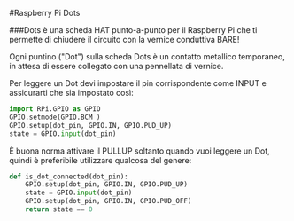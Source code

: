 <!--
---
name: Raspberry Pi Dots
description: Unisci i puntini e crea un circuito
url: http://www.raspberrypi.org/dots/
github: https://github.com/raspberrypilearning/dots
pincount: 38
pin:
  bcm0:
    name: 'Colore: Blu'
    direction: input
  bcm1:
    name: Puntino 7
    direction: input
  bcm2:
    name: Puntino 22
    direction: input
  bcm3:
    name: Puntino 21
    direction: input
  bcm4:
    name: Puntino 2
    direction: input
  bcm5:
    name: Puntino 9
    direction: input
  bcm6:
    name: Puntino 14
    direction: input
  bcm7:
    name: Puntino 6
    direction: input
  bcm8:
    name: Puntino 18
    direction: input
  bcm9:
    name: Puntino 17
    direction: input
  bcm10:
    name: 'Colore: Verde'
    direction: input
  bcm11:
    name: Puntino 8
    direction: input
  bcm12:
    name: Puntino 10
    direction: input
  bcm13:
    name: Cloud
    direction: input
  bcm14:
    name: Puntino 1
    direction: input
  bcm15:
    name: Puntino 3
    direction: input
  bcm16:
    name: Puntino 13
    direction: input
  bcm17:
    name: Puntino 4
    direction: input
  bcm18:
    name: Puntino 20
    direction: input
  bcm19:
    name: 'Colore: Arancione'
    direction: input
  bcm20:
    name: Bear
    direction: input
  bcm21:
    name: Puntino 12
    direction: input
  bcm22:
    name: Puntino 15
    direction: input
  bcm23:
    name: Puntino 16
    direction: input
  bcm24:
    name: Puntino 19
    direction: input
  bcm25:
    name: Puntino 5
    direction: input
  bcm26:
    name: Puntino 11
    direction: input
  bcm27:
    name: 'Colore: Rosso'
    direction: input
-->
#Raspberry Pi Dots

###Dots è una scheda HAT punto-a-punto per il Raspberry Pi che ti permette di chiudere il circuito con la vernice conduttiva BARE!

Ogni puntino ("Dot") sulla scheda Dots è un contatto metallico temporaneo, in attesa di essere collegato con una pennellata di vernice.

Per leggere un Dot devi impostare il pin corrispondente come INPUT e assicurarti che sia impostato così:

```python
import RPi.GPIO as GPIO
GPIO.setmode(GPIO.BCM )
GPIO.setup(dot_pin, GPIO.IN, GPIO.PUD_UP)
state = GPIO.input(dot_pin)
```

È buona norma attivare il PULLUP soltanto quando vuoi leggere un Dot, quindi è preferibile utilizzare 
qualcosa del genere:

```python
def is_dot_connected(dot_pin):
    GPIO.setup(dot_pin, GPIO.IN, GPIO.PUD_UP)
    state = GPIO.input(dot_pin)
    GPIO.setup(dot_pin, GPIO.IN, GPIO.PUD_OFF)
    return state == 0
```